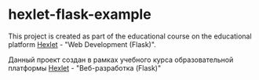 # hexlet-flask-example


This project is created as part of the educational course on the educational platform [Hexlet](https://ru.hexlet.io) - "Web Development (Flask)".


Данный проект создан в рамках учебного курса образовательной платформы [Hexlet](https://ru.hexlet.io) - "Веб-разработка (Flask)"
